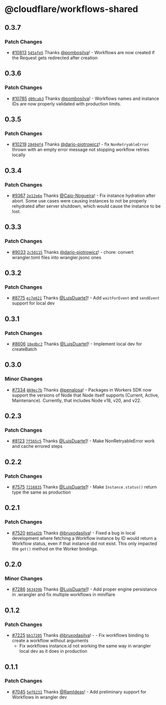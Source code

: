 # @cloudflare/workflows-shared

## 0.3.7

### Patch Changes

- [#10813](https://github.com/cloudflare/workers-sdk/pull/10813) [`545afe5`](https://github.com/cloudflare/workers-sdk/commit/545afe504ab6c3c44373fc47d58a2641aadb0d2d) Thanks [@pombosilva](https://github.com/pombosilva)! - Workflows are now created if the Request gets redirected after creation

## 0.3.6

### Patch Changes

- [#10785](https://github.com/cloudflare/workers-sdk/pull/10785) [`d09cab3`](https://github.com/cloudflare/workers-sdk/commit/d09cab3b86149a67c471401daa64ff631cfb4e49) Thanks [@pombosilva](https://github.com/pombosilva)! - Workflows names and instance IDs are now properly validated with production limits.

## 0.3.5

### Patch Changes

- [#10219](https://github.com/cloudflare/workers-sdk/pull/10219) [`28494f4`](https://github.com/cloudflare/workers-sdk/commit/28494f413bba3c509c56762b9260edd0ffef4f28) Thanks [@dario-piotrowicz](https://github.com/dario-piotrowicz)! - fix `NonRetryableError` thrown with an empty error message not stopping workflow retries locally

## 0.3.4

### Patch Changes

- [#9367](https://github.com/cloudflare/workers-sdk/pull/9367) [`2e12e6e`](https://github.com/cloudflare/workers-sdk/commit/2e12e6e6f37d35805fcf6b0f8916cb4136543837) Thanks [@Caio-Nogueira](https://github.com/Caio-Nogueira)! - Fix instance hydration after abort. Some use cases were causing instances to not be properly rehydrated after server shutdown, which would cause the instance to be lost.

## 0.3.3

### Patch Changes

- [#9033](https://github.com/cloudflare/workers-sdk/pull/9033) [`2c50115`](https://github.com/cloudflare/workers-sdk/commit/2c501151d3d1a563681cdb300a298b83862b60e2) Thanks [@dario-piotrowicz](https://github.com/dario-piotrowicz)! - chore: convert wrangler.toml files into wrangler.jsonc ones

## 0.3.2

### Patch Changes

- [#8775](https://github.com/cloudflare/workers-sdk/pull/8775) [`ec7e621`](https://github.com/cloudflare/workers-sdk/commit/ec7e6212199272f9811a30a84922823c82d7d650) Thanks [@LuisDuarte1](https://github.com/LuisDuarte1)! - Add `waitForEvent` and `sendEvent` support for local dev

## 0.3.1

### Patch Changes

- [#8606](https://github.com/cloudflare/workers-sdk/pull/8606) [`18edbc2`](https://github.com/cloudflare/workers-sdk/commit/18edbc2a6b02e6b7cd0a027e5b90ff043da6ee79) Thanks [@LuisDuarte1](https://github.com/LuisDuarte1)! - Implement local dev for createBatch

## 0.3.0

### Minor Changes

- [#7334](https://github.com/cloudflare/workers-sdk/pull/7334) [`869ec7b`](https://github.com/cloudflare/workers-sdk/commit/869ec7b916487ec43b958a27bdfea13588c5685f) Thanks [@penalosa](https://github.com/penalosa)! - Packages in Workers SDK now support the versions of Node that Node itself supports (Current, Active, Maintenance). Currently, that includes Node v18, v20, and v22.

## 0.2.3

### Patch Changes

- [#8123](https://github.com/cloudflare/workers-sdk/pull/8123) [`7f565c5`](https://github.com/cloudflare/workers-sdk/commit/7f565c5c8844cd8c42137ed653e0665fa54950d1) Thanks [@LuisDuarte1](https://github.com/LuisDuarte1)! - Make NonRetryableError work and cache errored steps

## 0.2.2

### Patch Changes

- [#7575](https://github.com/cloudflare/workers-sdk/pull/7575) [`7216835`](https://github.com/cloudflare/workers-sdk/commit/7216835bf7489804905751c6b52e75a8945e7974) Thanks [@LuisDuarte1](https://github.com/LuisDuarte1)! - Make `Instance.status()` return type the same as production

## 0.2.1

### Patch Changes

- [#7520](https://github.com/cloudflare/workers-sdk/pull/7520) [`805ad2b`](https://github.com/cloudflare/workers-sdk/commit/805ad2b3959210b0d838daf789f580f329e1d7dd) Thanks [@bruxodasilva](https://github.com/bruxodasilva)! - Fixed a bug in local development where fetching a Workflow instance by ID would return a Workflow status, even if that instance did not exist. This only impacted the `get()` method on the Worker bindings.

## 0.2.0

### Minor Changes

- [#7286](https://github.com/cloudflare/workers-sdk/pull/7286) [`563439b`](https://github.com/cloudflare/workers-sdk/commit/563439bd02c450921b28d721d36be5a70897690d) Thanks [@LuisDuarte1](https://github.com/LuisDuarte1)! - Add proper engine persistance in .wrangler and fix multiple workflows in miniflare

## 0.1.2

### Patch Changes

- [#7225](https://github.com/cloudflare/workers-sdk/pull/7225) [`bb17205`](https://github.com/cloudflare/workers-sdk/commit/bb17205f1cc357cabc857ab5cad61b6a4f3b8b93) Thanks [@bruxodasilva](https://github.com/bruxodasilva)! - - Fix workflows binding to create a workflow without arguments
  - Fix workflows instance.id not working the same way in wrangler local dev as it does in production

## 0.1.1

### Patch Changes

- [#7045](https://github.com/cloudflare/workers-sdk/pull/7045) [`5ef6231`](https://github.com/cloudflare/workers-sdk/commit/5ef6231a5cefbaaef123e6e8ee899fb81fc69e3e) Thanks [@RamIdeas](https://github.com/RamIdeas)! - Add preliminary support for Workflows in wrangler dev
